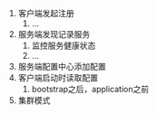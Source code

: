 1. 客户端发起注册
   1. ...
2. 服务端发现记录服务
   1. 监控服务健康状态
   2. ...
3. 服务端配置中心添加配置
4. 客户端启动时读取配置
   1. bootstrap之后，application之前
5. 集群模式